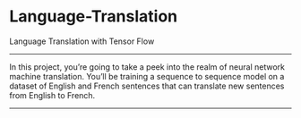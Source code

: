 # Language-Translation
Language Translation with Tensor Flow

---
In this project, you’re going to take a peek into the realm of neural network machine translation. You’ll be training a sequence to sequence model on a dataset of English and French sentences that can translate new sentences from English to French.


---
